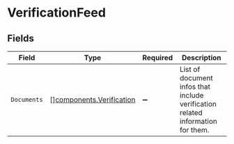 # VerificationFeed


## Fields

| Field                                                                          | Type                                                                           | Required                                                                       | Description                                                                    |
| ------------------------------------------------------------------------------ | ------------------------------------------------------------------------------ | ------------------------------------------------------------------------------ | ------------------------------------------------------------------------------ |
| `Documents`                                                                    | [][components.Verification](../../models/components/verification.md)           | :heavy_minus_sign:                                                             | List of document infos that include verification related information for them. |